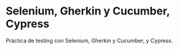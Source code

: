 # Selenium, Gherkin y Cucumber, Cypress

Práctica de testing con Selenium, Gherkin y Cucumber, y Cypress.
